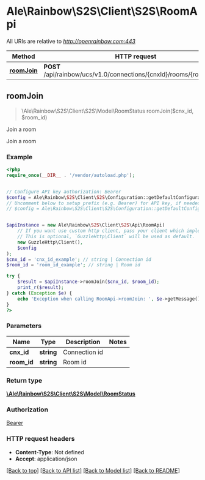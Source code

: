 # Ale\Rainbow\S2S\Client\S2S\RoomApi

All URIs are relative to *http://openrainbow.com:443*

Method | HTTP request | Description
------------- | ------------- | -------------
[**roomJoin**](RoomApi.md#roomJoin) | **POST** /api/rainbow/ucs/v1.0/connections/{cnxId}/rooms/{roomId}/join | Join a room



## roomJoin

> \Ale\Rainbow\S2S\Client\S2S\Model\RoomStatus roomJoin($cnx_id, $room_id)

Join a room

Join a room

### Example

```php
<?php
require_once(__DIR__ . '/vendor/autoload.php');


// Configure API key authorization: Bearer
$config = Ale\Rainbow\S2S\Client\S2S\Configuration::getDefaultConfiguration()->setApiKey('Authorization', 'YOUR_API_KEY');
// Uncomment below to setup prefix (e.g. Bearer) for API key, if needed
// $config = Ale\Rainbow\S2S\Client\S2S\Configuration::getDefaultConfiguration()->setApiKeyPrefix('Authorization', 'Bearer');


$apiInstance = new Ale\Rainbow\S2S\Client\S2S\Api\RoomApi(
    // If you want use custom http client, pass your client which implements `GuzzleHttp\ClientInterface`.
    // This is optional, `GuzzleHttp\Client` will be used as default.
    new GuzzleHttp\Client(),
    $config
);
$cnx_id = 'cnx_id_example'; // string | Connection id
$room_id = 'room_id_example'; // string | Room id

try {
    $result = $apiInstance->roomJoin($cnx_id, $room_id);
    print_r($result);
} catch (Exception $e) {
    echo 'Exception when calling RoomApi->roomJoin: ', $e->getMessage(), PHP_EOL;
}
?>
```

### Parameters


Name | Type | Description  | Notes
------------- | ------------- | ------------- | -------------
 **cnx_id** | **string**| Connection id |
 **room_id** | **string**| Room id |

### Return type

[**\Ale\Rainbow\S2S\Client\S2S\Model\RoomStatus**](../Model/RoomStatus.md)

### Authorization

[Bearer](../../README.md#Bearer)

### HTTP request headers

- **Content-Type**: Not defined
- **Accept**: application/json

[[Back to top]](#) [[Back to API list]](../../README.md#documentation-for-api-endpoints)
[[Back to Model list]](../../README.md#documentation-for-models)
[[Back to README]](../../README.md)

